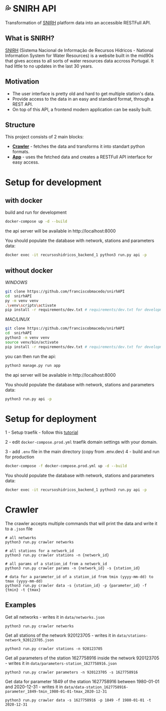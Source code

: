 # :sweat_drops: SNIRH API

Transformation of [SNIRH](https://snirh.apambiente.pt/) platform data into an accessible RESTFull API.

## What is SNIRH?

[SNIRH](https://snirh.apambiente.pt/) (Sistema Nacional de Informação de Recursos Hídricos - National Information System for Water Resources) is a website built in the mid90s that gives access to all sorts of water resources data accross Portugal. It had little to no updates in the last 30 years.

## Motivation

- The user interface is pretty old and hard to get multiple station's data.
- Provide access to the data in an easy and standard format, through a REST API.
- On top of this API, a frontend modern application can be easily built.

## Structure

This project consists of 2 main blocks:

- [**Crawler**](crawler) - fetches the data and transforms it into standart python formats.
- [**App**](app) - uses the fetched data and creates a RESTFull API interface for easy access.

# Setup for development

## with docker

build and run for development

```bash
docker-compose up -d --build
```

the api server will be available in http://localhost:8000

You should populate the database with network, stations and parameters data:

```bash
docker exec -it recursoshidricos_backend_1 python3 run.py api -p
```

## without docker

_WINDOWS_

```bash
git clone https://github.com/franciscobmacedo/snirhAPI
cd  snirhAPI
py -m venv venv
.\venv\scripts\activate
pip install -r requirements/dev.txt # requirements/dev.txt for development or requirements/common.txt for just the crawler
```

_MAC/LINUX_

```bash
git clone https://github.com/franciscobmacedo/snirhAPI
cd  snirhAPI
python3 -m venv venv
source venv/bin/activate
pip install -r requirements/dev.txt # requirements/dev.txt for development or requirements/common.txt for just the crawler
```

you can then run the api:

```bash
python3 manage.py run app
```

the api server will be available in http://localhost:8000

You should populate the database with network, stations and parameters data:

```bash
python3 run.py api -p
```

# Setup for deployment

1 - Setup traefik - follow this [tutorial](https://www.digitalocean.com/community/tutorials/how-to-use-traefik-v2-as-a-reverse-proxy-for-docker-containers-on-ubuntu-20-04)

2 - edit `docker-compose.prod.yml` traefik domain settings with your domain.

3 - add `.env` file in the main directory (copy from .env.dev)
4 - build and run for production

```bash
docker-compose -f docker-compose.prod.yml up -d --build
```

You should populate the database with network, stations and parameters data:

```bash
docker exec -it recursoshidricos_backend_1 python3 run.py api -p
```

# Crawler

The crawler accepts multiple commands that will print the data and write it to a `.json` file

```
# all networks
python3 run.py crawler networks

# all stations for a network_id
python3 run.py crawler stations -n {network_id}

# all params of a station_id from a network_id
python3 run.py crawler params -n {network_id} -s {station_id}

# data for a parameter_id of a station_id from tmin (yyyy-mm-dd) to tmax (yyyy-mm-dd)
python3 run.py crawler data -s {station_id} -p {parameter_id} -f {tmin} -t {tmax}
```

## Examples

Get all networks - writes it in `data/networks.json`

```
python3 run.py crawler networks
```

Get all stations of the network 920123705 - writes it in `data/stations-network_920123705.json`

```
python3 run.py crawler stations -n 920123705
```

Get all parameters of the station 1627758916 inside the network 920123705 - writes it in `data/parameters-station_1627758916.json`

```
python3 run.py crawler parameters -n 920123705 -s 1627758916
```

Get data for parameter 1849 of the station 1627758916 between 1980-01-01 and 2020-12-31 - writes it in `data/data-station_1627758916-parameter_1849-tmin_1980-01-01-tmax_2020-12-31`

```
python3 run.py crawler data -s 1627758916 -p 1849 -f 1980-01-01 -t 2020-12-31
```
